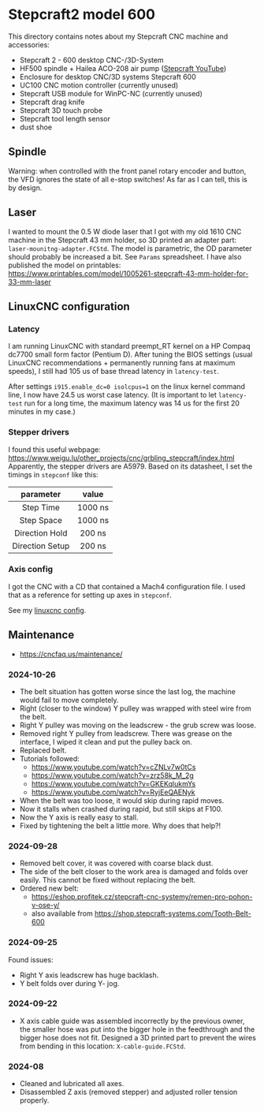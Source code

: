 # Stepcraft2 model 600
This directory contains notes about my Stepcraft CNC machine and accessories:
- Stepcraft 2 - 600 desktop CNC-/3D-System
- HF500 spindle + Hailea ACO-208 air pump ([Stepcraft YouTube](https://www.youtube.com/watch?v=FoeF6cgP0wI))
- Enclosure for desktop CNC/3D systems Stepcraft 600
- UC100 CNC motion controller (currently unused)
- Stepcraft USB module for WinPC-NC (currently unused)
- Stepcraft drag knife
- Stepcraft 3D touch probe
- Stepcraft tool length sensor
- dust shoe


## Spindle
Warning: when controlled with the front panel rotary encoder and button,
the VFD ignores the state of all e-stop switches! As far as I can tell,
this is by design.


## Laser
I wanted to mount the 0.5 W diode laser that I got with my old 1610 CNC
machine in the Stepcraft 43 mm holder, so 3D printed an adapter part:
`laser-mounitng-adapter.FCStd`. The model is parametric, the OD parameter
should probably be increased a bit. See `Params` spreadsheet.
I have also published the model on printables:
https://www.printables.com/model/1005261-stepcraft-43-mm-holder-for-33-mm-laser


## LinuxCNC configuration
### Latency
I am running LinuxCNC with standard preempt_RT kernel on a HP Compaq
dc7700 small form factor (Pentium D). After tuning the BIOS settings
(usual LinuxCNC recommendations + permanently running fans at maximum
speeds), I still had 105 us of base thread latency in `latency-test`.

After settings `i915.enable_dc=0 isolcpus=1` on the linux kernel command
line, I now have 24.5 us worst case latency. (It is important to let
`latency-test` run for a long time, the maximum latency was 14 us
for the first 20 minutes in my case.)


### Stepper drivers
I found this useful webpage: https://www.weigu.lu/other_projects/cnc/grbling_stepcraft/index.html
Apparently, the stepper drivers are A5979.
Based on its datasheet, I set the timings in `stepconf` like this:

| parameter       | value   |
|:---------------:|:-------:|
| Step Time       | 1000 ns |
| Step Space      | 1000 ns |
| Direction Hold  | 200 ns  |
| Direction Setup | 200 ns  |


### Axis config
I got the CNC with a CD that contained a Mach4 configuration file. I used
that as a reference for setting up axes in `stepconf`.

See my [linuxcnc config](../linuxcnc/stepcraft2-model600/).


## Maintenance
- https://cncfaq.us/maintenance/

### 2024-10-26
- The belt situation has gotten worse since the last log, the machine would
  fail to move completely.
- Right (closer to the window) Y pulley was wrapped with steel wire from the
  belt.
- Right Y pulley was moving on the leadscrew - the grub screw was loose.
- Removed right Y pulley from leadscrew. There was grease on the interface,
  I wiped it clean and put the pulley back on.
- Replaced belt.
- Tutorials followed:
  - https://www.youtube.com/watch?v=cZNLv7w0tCs
  - https://www.youtube.com/watch?v=zrz58k_M_2g
  - https://www.youtube.com/watch?v=GKEKqlukmYs
  - https://www.youtube.com/watch?v=RyjEeQAENyk
- When the belt was too loose, it would skip during rapid moves.
- Now it stalls when crashed during rapid, but still skips at F100.
- Now the Y axis is really easy to stall.
- Fixed by tightening the belt a little more. Why does that help?!

### 2024-09-28
- Removed belt cover, it was covered with coarse black dust.
- The side of the belt closer to the work area is damaged and folds over
  easily. This cannot be fixed without replacing the belt.
- Ordered new belt:
  - https://eshop.profitek.cz/stepcraft-cnc-systemy/remen-pro-pohon-v-ose-y/
  - also available from https://shop.stepcraft-systems.com/Tooth-Belt-600

### 2024-09-25
Found issues:
- Right Y axis leadscrew has huge backlash.
- Y belt folds over during Y- jog.

### 2024-09-22
- X axis cable guide was assembled incorrectly by the previous owner, the
  smaller hose was put into the bigger hole in the feedthrough and the bigger
  hose does not fit. Designed a 3D printed part to prevent the wires from
  bending in this location: `X-cable-guide.FCStd`.

### 2024-08
- Cleaned and lubricated all axes.
- Disassembled Z axis (removed stepper) and adjusted roller tension properly.
